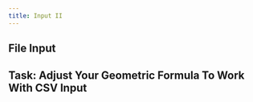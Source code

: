 ```yaml
---
title: Input II
---
```


## File Input

## Task: Adjust Your Geometric Formula To Work With CSV Input
